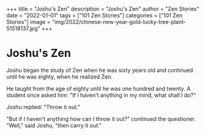 +++
title = "Joshu's Zen"
description = "Joshu's Zen"
author = "Zen Stories"
date = "2022-01-01"
tags = ["101 Zen Stories"]
categories = ["101 Zen Stories"]
image =  "img/2022/chinese-new-year-gold-lucky-tree-plant-51518137.jpg"
+++
# Joshu's Zen

Joshu began the study of Zen when he was sixty years old and continued until he was eighty, when he realized Zen.

He taught from the age of eighty until he was one hundred and twenty. A student once asked him: "If I haven't anything in my mind, what shall I do?"

Joshu replied: "Throw it out."

"But if I haven't anything how can I throw it out?" continued the questioner. "Well," said Joshu, "then carry it out."
